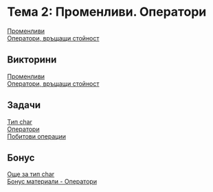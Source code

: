 Тема 2: Променливи. Оператори
=============================

[Променливи](https://drive.google.com/file/d/1HDcNCg4ZZI2nP1KE34PlBj5lZKL1Pryn/view?usp=sharing)<br>
[Оператори, връщащи стойност](https://drive.google.com/file/d/1HT_KqTEmDCikOUsHJmwB5PbNPUw3VwsO/view?usp=sharing)

Викторини
---------

[Променливи](https://docs.google.com/forms/d/e/1FAIpQLSc1-teg7ZPZt1rW_8SjY62H1SUjZ3gLPl2RwylH1l-cXXHyIQ/viewform?usp=sf_link)<br>
[Оператори, връщащи стойност](https://docs.google.com/forms/d/e/1FAIpQLScY1jalEmxrQ-9PCRLFPiA-uJlbN4TFZOAdzgEe9kwfyuQwAw/viewform?usp=sf_link)

Задачи
------
[Тип char](https://github.com/SinestroWhite/Introduction-To-Programming/blob/master/Tasks/Char%20type.md)<br>
[Оператори](https://github.com/SinestroWhite/Introduction-To-Programming/blob/master/Tasks/Basic%20Operators.md)<br>
[Побитови операции](https://github.com/SinestroWhite/Introduction-To-Programming/blob/master/Tasks/Bitwise%20operators.md)

Бонус
-----
[Още за тип char](https://programist.alle.bg/uroci/urok-char/)<br>
[Бонус материали - Оператори](https://docs.google.com/document/d/1wCBCAe7c_ccEQreb8yqbKIi7FGm9_SXReAi3lI8hcBk/edit?usp=sharing)
